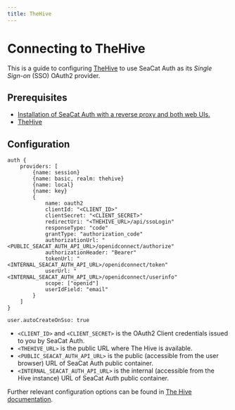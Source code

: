 ```yaml
---
title: TheHive
---
```


# Connecting to TheHive

This is a guide to configuring [TheHive](https://thehive-project.org/) to use SeaCat Auth as its _Single Sign-on_ (SSO) OAuth2 provider.


## Prerequisites

- [Installation of SeaCat Auth with a reverse proxy and both web UIs.](../getting-started/quick-start)
- [TheHive](https://thehive-project.org/)


## Configuration

```hocon
auth {
    providers: [
        {name: session}
        {name: basic, realm: thehive}
        {name: local}
        {name: key}
        {
            name: oauth2
            clientId: "<CLIENT_ID>"
            clientSecret: "<CLIENT_SECRET>"
            redirectUri: "<THEHIVE_URL>/api/ssoLogin"
            responseType: "code"
            grantType: "authorization_code"
            authorizationUrl: "<PUBLIC_SEACAT_AUTH_API_URL>/openidconnect/authorize"
            authorizationHeader: "Bearer"
            tokenUrl: "<INTERNAL_SEACAT_AUTH_API_URL>/openidconnect/token"
            userUrl: "<INTERNAL_SEACAT_AUTH_API_URL>/openidconnect/userinfo"
            scope: ["openid"]
            userIdField: "email"
        }
    ]
}

user.autoCreateOnSso: true
```

- `<CLIENT_ID>` and `<CLIENT_SECRET>` is the OAuth2 Client credentials issued to you by SeaCat Auth.
- `<THEHIVE_URL>` is the public URL where The Hive is available.
- `<PUBLIC_SEACAT_AUTH_API_URL>` is the public (accessible from the user browser) URL of SeaCat Auth public container.
- `<INTERNAL_SEACAT_AUTH_API_URL>` is the internal (accessible from the Hive instance) URL of SeaCat Auth public container.

Further relevant configuration options can be found in [The Hive documentation](https://docs.thehive-project.org/thehive/installation-and-configuration/configuration/authentication/#oauth2).
